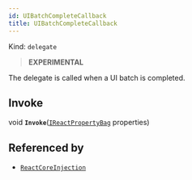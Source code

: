 ```yaml
---
id: UIBatchCompleteCallback
title: UIBatchCompleteCallback
---
```


Kind: `delegate`

> **EXPERIMENTAL**

The delegate is called when a UI batch is completed.

## Invoke
void **`Invoke`**([`IReactPropertyBag`](IReactPropertyBag) properties)





## Referenced by
- [`ReactCoreInjection`](ReactCoreInjection)
